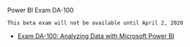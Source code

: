 Power BI Exam DA-100

```
This beta exam will not be available until April 2, 2020
```

* [Exam DA-100: Analyzing Data with Microsoft Power BI](https://docs.microsoft.com/en-us/learn/certifications/exams/da-100)


